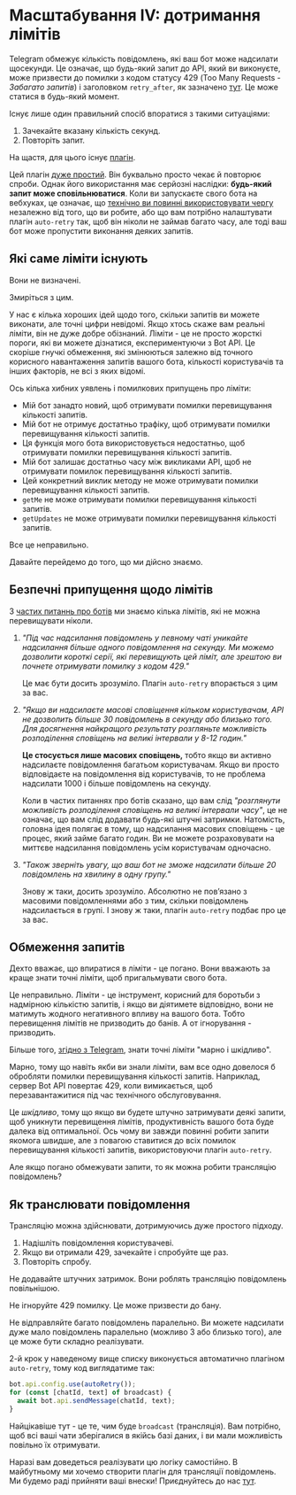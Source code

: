 # Масштабування IV: дотримання лімітів

Telegram обмежує кількість повідомлень, які ваш бот може надсилати щосекунди.
Це означає, що будь-який запит до API, який ви виконуєте, може призвести до помилки з кодом статусу 429 (Too Many Requests - _Забагато запитів_) і заголовком `retry_after`, як зазначено [тут](https://core.telegram.org/bots/api#responseparameters).
Це може статися в будь-який момент.

Існує лише один правильний спосіб впоратися з такими ситуаціями:

1. Зачекайте вказану кількість секунд.
2. Повторіть запит.

На щастя, для цього існує [плагін](../plugins/auto-retry).

Цей плагін [дуже простий](https://github.com/grammyjs/auto-retry/blob/main/src/index.ts).
Він буквально просто чекає й повторює спроби.
Однак його використання має серйозні наслідки: **будь-який запит може сповільнюватися**.
Коли ви запускаєте свого бота на вебхуках, це означає, що [технічно ви повинні використовувати чергу](../guide/deployment-types#своєчасне-завершення-запитів-вебхуків) незалежно від того, що ви робите, або що вам потрібно налаштувати плагін `auto-retry` так, щоб він ніколи не займав багато часу, але тоді ваш бот може пропустити виконання деяких запитів.

## Які саме ліміти існують

Вони не визначені.

Змиріться з цим.

У нас є кілька хороших ідей щодо того, скільки запитів ви можете виконати, але точні цифри невідомі.
Якщо хтось скаже вам реальні ліміти, він не дуже добре обізнаний.
Ліміти - це не просто жорсткі пороги, які ви можете дізнатися, експериментуючи з Bot API.
Це скоріше гнучкі обмеження, які змінюються залежно від точного корисного навантаження запитів вашого бота, кількості користувачів та інших факторів, не всі з яких відомі.

Ось кілька хибних уявлень і помилкових припущень про ліміти:

- Мій бот занадто новий, щоб отримувати помилки перевищування кількості запитів.
- Мій бот не отримує достатньо трафіку, щоб отримувати помилки перевищування кількості запитів.
- Ця функція мого бота використовується недостатньо, щоб отримувати помилки перевищування кількості запитів.
- Мій бот залишає достатньо часу між викликами API, щоб не отримувати помилок перевищування кількості запитів.
- Цей конкретний виклик методу не може отримувати помилки перевищування кількості запитів.
- `getMe` не може отримувати помилки перевищування кількості запитів.
- `getUpdates` не може отримувати помилки перевищування кількості запитів.

Все це неправильно.

Давайте перейдемо до того, що ми дійсно знаємо.

## Безпечні припущення щодо лімітів

З [частих питаннь про ботів](https://core.telegram.org/bots/faq#my-bot-is-hitting-limits-how-do-i-avoid-this) ми знаємо кілька лімітів, які не можна перевищувати ніколи.

1. _"Під час надсилання повідомлень у певному чаті уникайте надсилання більше одного повідомлення на секунду. Ми можемо дозволити короткі серії, які перевищують цей ліміт, але зрештою ви почнете отримувати помилку з кодом 429."_

   Це має бути досить зрозуміло. Плагін `auto-retry` впорається з цим за вас.

2. _"Якщо ви надсилаєте масові сповіщення кільком користувачам, API не дозволить більше 30 повідомлень в секунду або близько того. Для досягнення найкращого результату розгляньте можливість розподілення сповіщень на великі інтервали у 8-12 годин."_

   **Це стосується лише масових сповіщень,** тобто якщо ви активно надсилаєте повідомлення багатьом користувачам.
   Якщо ви просто відповідаєте на повідомлення від користувачів, то не проблема надсилати 1000 і більше повідомлень на секунду.

   Коли в частих питаннях про ботів сказано, що вам слід _"розглянути можливість розподілення сповіщень на великі інтервали часу"_, це не означає, що вам слід додавати будь-які штучні затримки.
   Натомість, головна ідея полягає в тому, що надсилання масових сповіщень - це процес, який займе багато годин.
   Ви не можете розраховувати на миттєве надсилання повідомлень усім користувачам одночасно.

3. _"Також зверніть увагу, що ваш бот не зможе надсилати більше 20 повідомлень на хвилину в одну групу."_

   Знову ж таки, досить зрозуміло.
   Абсолютно не повʼязано з масовими повідомленнями або з тим, скільки повідомлень надсилається в групі.
   І знову ж таки, плагін `auto-retry` подбає про це за вас.

## Обмеження запитів

Дехто вважає, що впиратися в ліміти - це погано.
Вони вважають за краще знати точні ліміти, щоб пригальмувати свого бота.

Це неправильно.
Ліміти - це інструмент, корисний для боротьби з надмірною кількістю запитів, і якщо ви діятимете відповідно, вони не матимуть жодного негативного впливу на вашого бота.
Тобто перевищення лімітів не призводить до банів.
А от ігнорування - призводить.

Більше того, [згідно з Telegram](https://t.me/tdlibchat/47285), знати точні ліміти "марно і шкідливо".

Марно, тому що навіть якби ви знали ліміти, вам все одно довелося б обробляти помилки перевищування кількості запитів.
Наприклад, сервер Bot API повертає 429, коли вимикається, щоб перезавантажитися під час технічного обслуговування.

Це _шкідливо_, тому що якщо ви будете штучно затримувати деякі запити, щоб уникнути перевищення лімітів, продуктивність вашого бота буде далека від оптимальної.
Ось чому ви завжди повинні робити запити якомога швидше, але з повагою ставитися до всіх помилок перевищування кількості запитів, використовуючи плагін `auto-retry`.

Але якщо погано обмежувати запити, то як можна робити трансляцію повідомлень?

## Як транслювати повідомлення

Трансляцію можна здійснювати, дотримуючись дуже простого підходу.

1. Надішліть повідомлення користувачеві.
2. Якщо ви отримали 429, зачекайте і спробуйте ще раз.
3. Повторіть спробу.

Не додавайте штучних затримок.
Вони роблять трансляцію повідомлень повільнішою.

Не ігноруйте 429 помилку.
Це може призвести до бану.

Не відправляйте багато повідомлень паралельно.
Ви можете надсилати дуже мало повідомлень паралельно (можливо 3 або близько того), але це може бути складно реалізувати.

2-й крок у наведеному вище списку виконується автоматично плагіном `auto-retry`, тому код виглядатиме так:

```ts
bot.api.config.use(autoRetry());
for (const [chatId, text] of broadcast) {
  await bot.api.sendMessage(chatId, text);
}
```

Найцікавіше тут - це те, чим буде `broadcast` (трансляція).
Вам потрібно, щоб всі ваші чати зберігалися в якійсь базі даних, і ви мали можливість повільно їх отримувати.

Наразі вам доведеться реалізувати цю логіку самостійно.
В майбутньому ми хочемо створити плагін для трансляції повідомлень.
Ми будемо раді прийняти ваші внески!
Приєднуйтесь до нас [тут](https://t.me/grammyjs).
